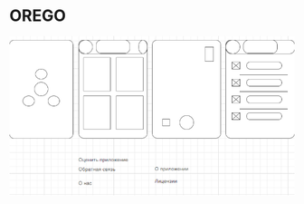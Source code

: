 # OREGO
![Alt-текст](https://github.com/OregoCorporation/OREGO/blob/master/pictures/maket.png "Макет проекта")
